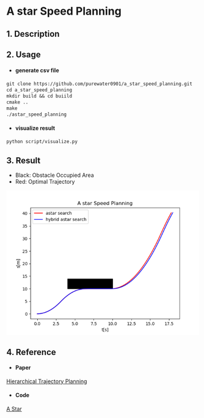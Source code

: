 # A star Speed Planning

## 1. Description

## 2. Usage
- #### generate csv file
```
git clone https://github.com/purewater0901/a_star_speed_planning.git
cd a_star_speed_planning
mkdir build && cd buiild
cmake ..
make
./astar_speed_planning
```

- #### visualize result
```
python script/visualize.py
```

## 3. Result
- Black: Obstacle Occupied Area
- Red:   Optimal Trajectory

![result](./media/result.png)

## 4. Reference
- #### Paper
[Hierarchical Trajectory Planning](https://www.researchgate.net/publication/322202031_Hierarchical_Trajectory_Planning_of_an_Autonomous_Car_Based_on_the_Integration_of_a_Sampling_and_an_Optimization_Method)

- #### Code
[A Star](https://github.com/daancode/a-star)


